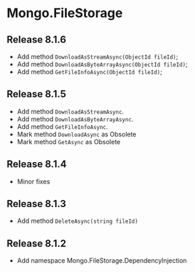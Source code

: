 # Mongo.FileStorage

## Release 8.1.6

- Add method `DownloadAsStreamAsync(ObjectId fileId)`;
- Add method `DownloadAsByteArrayAsync(ObjectId fileId)`;
- Add method `GetFileInfoAsync(ObjectId fileId)`;

## Release 8.1.5

- Add method `DownloadAsStreamAsync`.
- Add method `DownloadAsByteArrayAsync`.
- Add method `GetFileInfoAsync`.
- Mark method `DownloadAsync` as Obsolete
- Mark method `GetAsync` as Obsolete

## Release 8.1.4

- Minor fixes

## Release 8.1.3

- Add method `DeleteAsync(string fileId)`

## Release 8.1.2

- Add namespace Mongo.FileStorage.DependencyInjection

